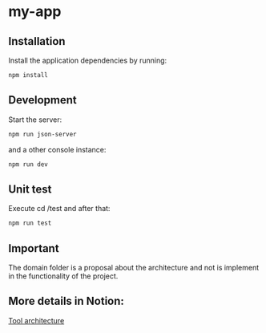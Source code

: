 # my-app

## Installation

Install the application dependencies by running:

```sh
npm install
```

## Development

Start the server:
```sh
npm run json-server
```
and a other console instance:
```sh
npm run dev
```

## Unit test

Execute cd /test and after that:
```sh
npm run test
```

## Important

The domain folder is a proposal about the architecture and not is
implement in the functionality of the project.

## More details in Notion:
 [Tool architecture](https://marshy-stork-a93.notion.site/Aquitectura-de-la-herramienta-fa1462f89c36464d9ece14b7c397773c?pvs=4)

